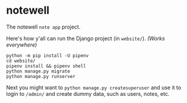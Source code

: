 # notewell
The notewell `note app` project.

Here's how y'all can run the Django project (in `website/`). _(Works everywhere)_

    python -m pip install -U pipenv
    cd website/
    pipenv install && pipenv shell
    python manage.py migrate
    python manage.py runserver

Next you might want to `python manage.py createsuperuser` and use it to login to `/admin/` and create dummy data, such as users, notes, etc.